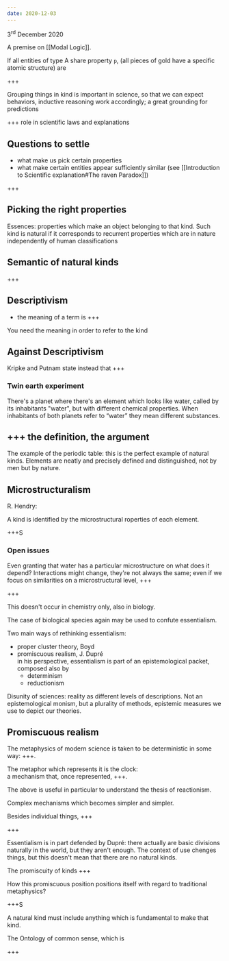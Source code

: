 ```yaml
---
date: 2020-12-03
---
```

<p class="date">3<sup>rd</sup> December 2020</p>

A premise on [[Modal Logic]].

If all entities of type A share property `p`, (all pieces of gold have a specific atomic structure) are

+++

Grouping things in kind is important in science, so that we can expect behaviors, inductive reasoning work accordingly; a great grounding for predictions

+++ role in scientific laws and explanations

## Questions to settle

- what make us pick certain properties
- what make certain entities appear sufficiently similar (see [[Introduction to Scientific explanation#The raven Paradox]])

+++

## Picking the right properties

Essences: properties which make an object belonging to that kind. Such kind is natural if it corresponds to recurrent properties which are in nature independently of human classifications

## Semantic of natural kinds

+++

## Descriptivism

- the meaning of a term is +++

You need the meaning in order to refer to the kind

## Against Descriptivism

Kripke and Putnam state instead that +++

### Twin earth experiment

There's a planet where there's an element which looks like water, called by its inhabitants "water", but with different chemical properties. When inhabitants of both planets refer to “water” they mean different substances.

## +++ the definition, the argument

The example of the periodic table: this is the perfect example of natural kinds. Elements are neatly and precisely defined and distinguished, not by men but by nature.

## Microstructuralism

R. Hendry:

A kind is identified by the microstructural roperties of each element.

+++S

### Open issues

Even granting that water has a particular microstructure on what does it depend? Interactions might change, they're not always the same; even if we focus on similarities on a microstructural level, +++

+++

This doesn't occur in chemistry only, also in biology.

The case of biological species again may be used to confute essentialism.

Two main ways of rethinking essentialism:
- proper cluster theory, Boyd
- promiscuous realism, J. Dupré   
in his perspective, essentialism is part of an epistemological packet, composed also by
	- determinism
	- reductionism

Disunity of sciences: reality as different levels of descriptions. Not an epistemological monism, but a plurality of methods, epistemic measures we use to depict our theories.

## Promiscuous realism

The metaphysics of modern science is taken to be deterministic in some way: +++.

The metaphor which represents it is the clock:   
a mechanism that, once represented, +++.

The above is useful in particular to understand the thesis of reactionism.

Complex mechanisms which becomes simpler and simpler.

Besides individual things, +++

+++

Essentialism is in part defended by Dupré: there actually are basic divisions naturally in the world, but they aren't enough. The context of use chenges things, but this doesn't mean that there are no natural kinds.

The promiscuity of kinds +++

How this promiscuous position positions itself with regard to traditional metaphysics?

+++S

A natural kind must include anything which is fundamental to make that kind.

The Ontology of common sense, which is 

+++